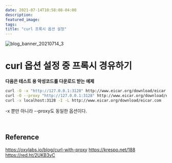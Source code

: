 ```yaml
---
date: 2021-07-14T10:58:08-04:00
description: 
featured_image: 
tags: 
title: "curl 프록시 옵션 설정"
---
```


![blog_banner_20210714_3](https://github.com/user-attachments/assets/f2863f75-79c8-4966-b2fc-42fbea554e05)


# curl 옵션 설정 중 프록시 경유하기

**다음은 테스트 용 악성코드를 다운로드 받는 예제**

```bash
curl -O -x "http://127.0.0.1:3128" http://www.eicar.org/download/eicar.com
curl -O --proxy "http://127.0.0.1:3128" http://www.eicar.org/download/eicar.com
curl -x localhost:3128 -I -L http://www.eicar.org/download/eicar.com
```

-x 뿐만 아니라 --proxy도 동일한 옵션이다.

<br>

## Reference
https://oxylabs.io/blog/curl-with-proxy
https://krespo.net/188
https://red.ht/2UKB3yC
